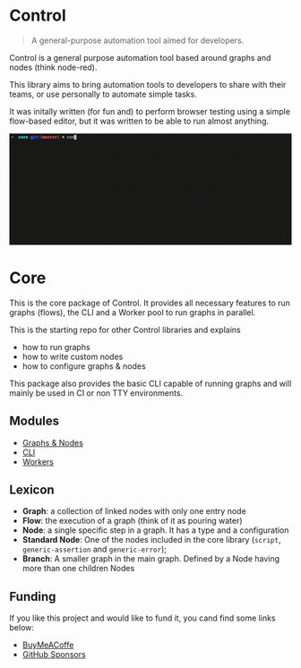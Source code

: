 # Control

> A general-purpose automation tool aimed for developers.

Control is a general purpose automation tool based around graphs and nodes (think node-red).

This library aims to bring automation tools to developers to share with their teams, or use personally
to automate simple tasks.

It was initally written (for fun and) to perform browser testing using a simple flow-based editor, but it was
written to be able to run almost anything.

![CLI demo GIF](./docs/test-demo.gif)

# Core

This is the core package of Control. It provides all necessary features
to run graphs (flows), the CLI and a Worker pool to run graphs in parallel.

This is the starting repo for other Control libraries and explains
- how to run graphs
- how to write custom nodes
- how to configure graphs & nodes

This package also provides the basic CLI capable of running graphs and will mainly
be used in CI or non TTY environments.


## Modules
* [Graphs & Nodes](/lib/readme.md)
* [CLI](cli/readme.md)
* [Workers](worker/readme.md)

## Lexicon
* **Graph**: a collection of linked nodes with only one entry node
* **Flow**: the execution of a graph (think of it as pouring water)
* **Node**: a single specific step in a graph. It has a type and a configuration
* **Standard Node**: One of the nodes included in the core library (`script`, `generic-assertion` and `generic-error`);
* **Branch**: A smaller graph in the main graph. Defined by a Node having more than one children Nodes

## Funding
If you like this project and would like to fund it, you cand find some links below:

* [BuyMeACoffe](https://www.buymeacoffee.com/jsmrcaga)
* [GitHub Sponsors](https://github.com/sponsors/jsmrcaga)
